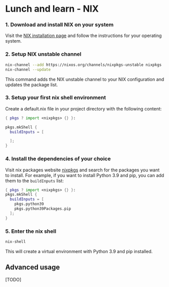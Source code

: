 # Lunch and learn - NIX

### 1. Download and install NIX on your system

Visit the [NIX installation page](https://nixos.org/download.html) and follow the instructions for your operating system.

### 2. Setup NIX unstable channel

```bash
nix-channel --add https://nixos.org/channels/nixpkgs-unstable nixpkgs
nix-channel --update
```

This command adds the NIX unstable channel to your NIX configuration and updates the package list.

### 3. Setup your first nix shell environment

Create a default.nix file in your project directory with the following content:

```nix
{ pkgs ? import <nixpkgs> {} }:

pkgs.mkShell {
  buildInputs = [

  ];
}
```

### 4. Install the dependencies of your choice

Visit nix packages website [nixpkgs](https://search.nixos.org/packages) and search for the packages you want to install. For example, if you want to install Python 3.9 and pip, you can add them to the `buildInputs` list:

```nix
{ pkgs ? import <nixpkgs> {} }:
pkgs.mkShell {
  buildInputs = [
    pkgs.python39
    pkgs.python39Packages.pip
  ];
}
```

### 5. Enter the nix shell

```bash
nix-shell
```

This will create a virtual environment with Python 3.9 and pip installed.

## Advanced usage

[TODO]
